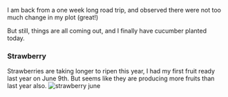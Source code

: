 I am back from a one week long road trip, and observed there were not too much change in my plot (great!)

But still, things are all coming out, and I finally have cucumber planted today.

### Strawberry

Strawberries are taking longer to ripen this year, I had my first fruit ready last year on June 9th. But seems like they are producing more fruits than last year also.
![strawberry june](https://user-images.githubusercontent.com/79727789/173483318-bea92f37-31af-4182-937b-ca711a03ffa5.jpg)
